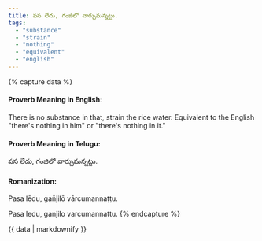 ```yaml
---
title: పస లేదు, గంజిలో వార్చుమన్నట్టు.
tags:
  - "substance"
  - "strain"
  - "nothing"
  - "equivalent"
  - "english"
---
```


{% capture data %}
#### Proverb Meaning in English:
There is no substance in that, strain the rice water.
Equivalent to the English "there's nothing in him" or "there's nothing in it."

#### Proverb Meaning in Telugu:
పస లేదు, గంజిలో వార్చుమన్నట్టు.

#### Romanization:
Pasa lēdu, gan̄jilō vārcumannaṭṭu.

Pasa ledu, ganjilo varcumannattu.
{% endcapture %}

{{ data | markdownify }}

